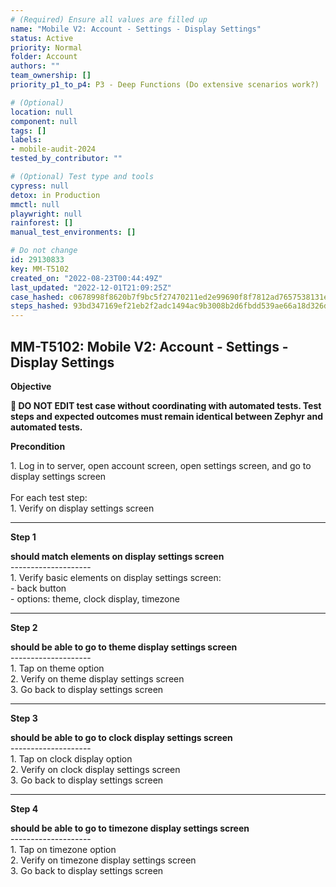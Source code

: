 ```yaml
---
# (Required) Ensure all values are filled up
name: "Mobile V2: Account - Settings - Display Settings"
status: Active
priority: Normal
folder: Account
authors: ""
team_ownership: []
priority_p1_to_p4: P3 - Deep Functions (Do extensive scenarios work?)

# (Optional)
location: null
component: null
tags: []
labels:
- mobile-audit-2024
tested_by_contributor: ""

# (Optional) Test type and tools
cypress: null
detox: in Production
mmctl: null
playwright: null
rainforest: []
manual_test_environments: []

# Do not change
id: 29130833
key: MM-T5102
created_on: "2022-08-23T00:44:49Z"
last_updated: "2022-12-01T21:09:25Z"
case_hashed: c0678998f8620b7f9bc5f27470211ed2e99690f8f7812ad7657538131e38399a3da4f38e510e39f005460255912bcdbf
steps_hashed: 93bd347169ef21eb2f2adc1494ac9b3008b2d6fbdd539ae66a18d326d84c71dd15adec8ead6cc1951f7b1b85773b340b
---
```


<!-- (Auto-generated) Based on frontmatter's "key" and "name" -->

## MM-T5102: Mobile V2: Account - Settings - Display Settings

**Objective**

**🛑 DO NOT EDIT test case without coordinating with automated tests. Test steps and expected outcomes must remain identical between Zephyr and automated tests.**

**Precondition**

1\. Log in to server, open account screen, open settings screen, and go to display settings screen\
\
For each test step:\
1\. Verify on display settings screen

---

**Step 1**

**should match elements on display settings screen**\
\--------------------\
1\. Verify basic elements on display settings screen:\
\- back button\
\- options: theme, clock display, timezone

---

**Step 2**

**should be able to go to theme display settings screen**\
\--------------------\
1\. Tap on theme option\
2\. Verify on theme display settings screen\
3\. Go back to display settings screen

---

**Step 3**

**should be able to go to clock display settings screen**\
\--------------------\
1\. Tap on clock display option\
2\. Verify on clock display settings screen\
3\. Go back to display settings screen

---

**Step 4**

**should be able to go to timezone display settings screen**\
\--------------------\
1\. Tap on timezone option\
2\. Verify on timezone display settings screen\
3\. Go back to display settings screen
